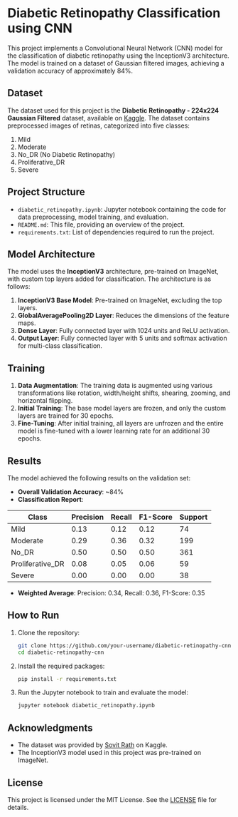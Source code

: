 
# Diabetic Retinopathy Classification using CNN

This project implements a Convolutional Neural Network (CNN) model for the classification of diabetic retinopathy using the InceptionV3 architecture. The model is trained on a dataset of Gaussian filtered images, achieving a validation accuracy of approximately 84%.

## Dataset

The dataset used for this project is the **Diabetic Retinopathy - 224x224 Gaussian Filtered** dataset, available on [Kaggle](https://www.kaggle.com/sovitrath/diabetic-retinopathy-224x224-gaussian-filtered). The dataset contains preprocessed images of retinas, categorized into five classes:

1. Mild
2. Moderate
3. No_DR (No Diabetic Retinopathy)
4. Proliferative_DR
5. Severe

## Project Structure

- `diabetic_retinopathy.ipynb`: Jupyter notebook containing the code for data preprocessing, model training, and evaluation.
- `README.md`: This file, providing an overview of the project.
- `requirements.txt`: List of dependencies required to run the project.

## Model Architecture

The model uses the **InceptionV3** architecture, pre-trained on ImageNet, with custom top layers added for classification. The architecture is as follows:

1. **InceptionV3 Base Model**: Pre-trained on ImageNet, excluding the top layers.
2. **GlobalAveragePooling2D Layer**: Reduces the dimensions of the feature maps.
3. **Dense Layer**: Fully connected layer with 1024 units and ReLU activation.
4. **Output Layer**: Fully connected layer with 5 units and softmax activation for multi-class classification.

## Training

1. **Data Augmentation**: The training data is augmented using various transformations like rotation, width/height shifts, shearing, zooming, and horizontal flipping.
2. **Initial Training**: The base model layers are frozen, and only the custom layers are trained for 30 epochs.
3. **Fine-Tuning**: After initial training, all layers are unfrozen and the entire model is fine-tuned with a lower learning rate for an additional 30 epochs.

## Results

The model achieved the following results on the validation set:

- **Overall Validation Accuracy**: ~84%
- **Classification Report**:

| Class            | Precision | Recall | F1-Score | Support |
|------------------|-----------|--------|----------|---------|
| Mild             | 0.13      | 0.12   | 0.12     | 74      |
| Moderate         | 0.29      | 0.36   | 0.32     | 199     |
| No_DR            | 0.50      | 0.50   | 0.50     | 361     |
| Proliferative_DR | 0.08      | 0.05   | 0.06     | 59      |
| Severe           | 0.00      | 0.00   | 0.00     | 38      |

- **Weighted Average**: Precision: 0.34, Recall: 0.36, F1-Score: 0.35

## How to Run

1. Clone the repository:
    ```bash
    git clone https://github.com/your-username/diabetic-retinopathy-cnn.git
    cd diabetic-retinopathy-cnn
    ```

2. Install the required packages:
    ```bash
    pip install -r requirements.txt
    ```

3. Run the Jupyter notebook to train and evaluate the model:
    ```bash
    jupyter notebook diabetic_retinopathy.ipynb
    ```

## Acknowledgments

- The dataset was provided by [Sovit Rath](https://www.kaggle.com/sovitrath) on Kaggle.
- The InceptionV3 model used in this project was pre-trained on ImageNet.

## License

This project is licensed under the MIT License. See the [LICENSE](LICENSE) file for details.
